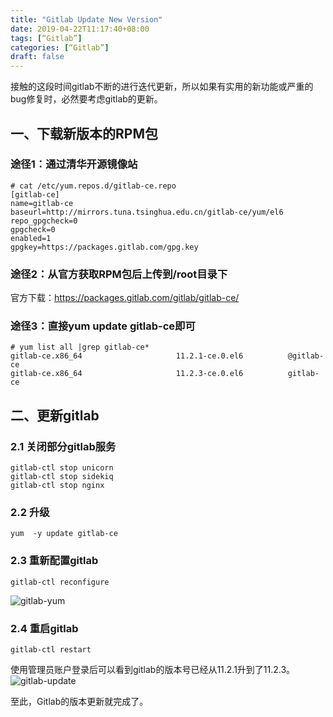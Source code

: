 ```yaml
---
title: "Gitlab Update New Version"
date: 2019-04-22T11:17:40+08:00
tags: [“Gitlab”]
categories: [“Gitlab”]
draft: false
---
```


接触的这段时间gitlab不断的进行迭代更新，所以如果有实用的新功能或严重的bug修复时，必然要考虑gitlab的更新。

## 一、下载新版本的RPM包
### 途径1：通过清华开源镜像站
```
# cat /etc/yum.repos.d/gitlab-ce.repo 
[gitlab-ce]
name=gitlab-ce
baseurl=http://mirrors.tuna.tsinghua.edu.cn/gitlab-ce/yum/el6
repo_gpgcheck=0
gpgcheck=0
enabled=1
gpgkey=https://packages.gitlab.com/gpg.key
```

### 途径2：从官方获取RPM包后上传到/root目录下 
官方下载：https://packages.gitlab.com/gitlab/gitlab-ce/

### 途径3：直接yum update gitlab-ce即可
```
# yum list all |grep gitlab-ce*
gitlab-ce.x86_64                     11.2.1-ce.0.el6          @gitlab-ce        
gitlab-ce.x86_64                     11.2.3-ce.0.el6          gitlab-ce  
```

## 二、更新gitlab
### 2.1 关闭部分gitlab服务
```
gitlab-ctl stop unicorn
gitlab-ctl stop sidekiq
gitlab-ctl stop nginx
```

### 2.2 升级
`yum  -y update gitlab-ce`

### 2.3 重新配置gitlab
`gitlab-ctl reconfigure`

![gitlab-yum](http://wx3.sinaimg.cn/mw690/79b5b049gy1g2b96wk9stj20nx0iwq6i.jpg)

### 2.4 重启gitlab
`gitlab-ctl restart`

使用管理员账户登录后可以看到gitlab的版本号已经从11.2.1升到了11.2.3。
![gitlab-update](http://ws4.sinaimg.cn/mw690/79b5b049gy1g2b9791ywpj20bd0evgmd.jpg)

至此，Gitlab的版本更新就完成了。